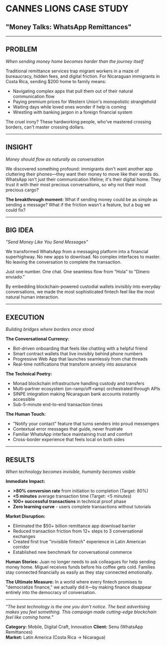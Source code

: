<!--
METADATA:
Original Prompt: "Act as a senior award winning chief creative officer of a world renowned creative advertising agency writing a case board for cannes lions using creative worldplay in the framework problem, insight, big idea, execution, results. based on the full context of this entire codebase, and the document attached, to present."

Context Files Referenced:
- specs/Product Requirement Document.md
- specs/Feature Specification Development System.md  
- project-specs/whatsapp-remittances/design.md
- project-specs/whatsapp-remittances/requirements.md

Generated: 2025-08-24
-->

# CANNES LIONS CASE STUDY
## "Money Talks: WhatsApp Remittances"

---

## **PROBLEM**
*When sending money home becomes harder than the journey itself*

Traditional remittance services trap migrant workers in a maze of bureaucracy, hidden fees, and digital friction. For Nicaraguan immigrants in Costa Rica, sending $200 home to family means:
- Navigating complex apps that pull them out of their natural communication flow
- Paying premium prices for Western Union's monopolistic stranglehold  
- Waiting days while loved ones wonder if help is coming
- Wrestling with banking jargon in a foreign financial system

The cruel irony? These hardworking people, who've mastered crossing borders, can't master crossing dollars.

---

## **INSIGHT**
*Money should flow as naturally as conversation*

We discovered something profound: immigrants don't want another app cluttering their phones—they want their money to move like their words do. WhatsApp isn't just their communication lifeline; it's their digital home. They trust it with their most precious conversations, so why not their most precious cargo?

**The breakthrough moment:** What if sending money could be as simple as sending a message? What if the friction wasn't a feature, but a bug we could fix?

---

## **BIG IDEA**
*"Send Money Like You Send Messages"*

We transformed WhatsApp from a messaging platform into a financial superhighway. No new apps to download. No complex interfaces to master. No leaving the conversation to complete the transaction.

Just one number. One chat. One seamless flow from "Hola" to "Dinero enviado."

By embedding blockchain-powered custodial wallets invisibly into everyday conversations, we made the most sophisticated fintech feel like the most natural human interaction.

---

## **EXECUTION**
*Building bridges where borders once stood*

**The Conversational Currency:**
- Bot-driven onboarding that feels like chatting with a helpful friend
- Smart contract wallets that live invisibly behind phone numbers
- Progressive Web App that launches seamlessly from chat threads
- Real-time notifications that transform anxiety into assurance

**The Technical Poetry:**
- Monad blockchain infrastructure handling custody and transfers
- Multi-partner ecosystem (on-ramp/off-ramp) orchestrated through APIs
- SINPE integration making Nicaraguan bank accounts instantly accessible
- Sub-5-minute end-to-end transaction times

**The Human Touch:**
- "Notify your contact" feature that turns senders into proud messengers
- Contextual error messages that guide, never frustrate  
- Familiar WhatsApp interface maintaining trust and comfort
- Cross-border experience that feels local on both sides

---

## **RESULTS**
*When technology becomes invisible, humanity becomes visible*

**Immediate Impact:**
- **>80% conversion rate** from initiation to completion (Target: 80%)
- **<5 minutes** average transaction time (Target: <5 minutes)  
- **100+ successful transactions** in technical proof phase
- **Zero learning curve** - users complete transactions without tutorials

**Market Disruption:**
- Eliminated the $50+ billion remittance app download barrier
- Reduced transaction friction from 12+ steps to 3 conversational exchanges
- Created first true "invisible fintech" experience in Latin American corridor
- Established new benchmark for conversational commerce

**Human Stories:**
Juan no longer needs to ask colleagues for help sending money home. Miguel receives funds before his coffee gets cold. Families stay connected financially as easily as they stay connected emotionally.

**The Ultimate Measure:**
In a world where every fintech promises to "democratize finance," we actually did it—by making finance disappear entirely into the democracy of conversation.

---

*"The best technology is the one you don't notice. The best advertising makes you feel something. This campaign made cutting-edge blockchain feel like coming home."*

**Category:** Mobile, Digital Craft, Innovation
**Client:** Senu (WhatsApp Remittances)  
**Market:** Latin America (Costa Rica → Nicaragua)